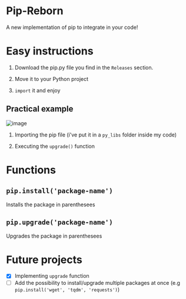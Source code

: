 # Pip-Reborn

A new implementation of pip to integrate in your code!

# Easy instructions

1. Download the pip.py file you find in the `Releases` section.

2. Move it to your Python project

3. `import` it and enjoy

## Practical example

![image](https://user-images.githubusercontent.com/76620155/201388406-fa3a7895-8693-4731-b730-2c487a93e37b.png)

1. Importing the pip file (i've put it in a `py_libs` folder inside my code)

2. Executing the `upgrade()` function

# Functions

## `pip.install('package-name')`

Installs the package in parenthesees

## `pip.upgrade('package-name')`

Upgrades the package in parenthesees

# Future projects

- [x] Implementing `upgrade` function
- [ ] Add the possibility to install/upgrade multiple packages at once (e.g `pip.install('wget', 'tqdm', 'requests')`)

